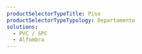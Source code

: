 ```yaml
---
productSelectorTypeTitle: Piso
productSelectorTypeTypology: Departamento
solutions:
  - PVC / SPC
  - Alfombra
---
```

